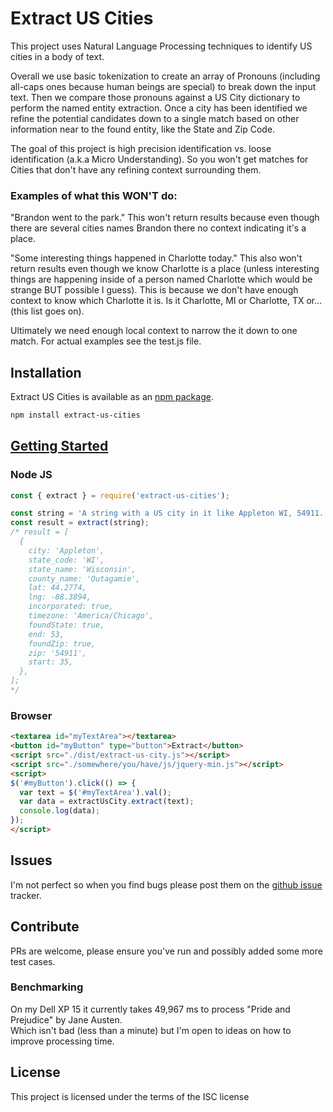 # Extract US Cities

This project uses Natural Language Processing techniques to identify US cities in a body of text.  

Overall we use basic tokenization to create an array of Pronouns (including all-caps ones because human beings are special) to break down the input text.  Then we compare those pronouns against a US City dictionary to perform the named entity extraction.  Once a city has been identified we refine the potential candidates down to a single match based on other information near to the found entity, like the State and Zip Code.   

The goal of this project is high precision identification vs. loose identification (a.k.a Micro Understanding).  So you won't get matches for Cities that don't have any refining context surrounding them.  

### Examples of what this WON'T do:
"Brandon went to the park." 
This won't return results because even though there are several cities names Brandon there no context indicating it's a place.

"Some interesting things happened in Charlotte today."
This also won't return results even though we know Charlotte is a place (unless interesting things are happening inside of a person named Charlotte which would be strange BUT possible I guess).  This is because we don't have enough context to know which Charlotte it is.  Is it Charlotte, MI or Charlotte, TX or... (this list goes on).

Ultimately we need enough local context to narrow the it down to one match.  For actual examples see the test.js file.

## Installation

Extract US Cities is available as an [npm package](https://www.npmjs.org/package/extract-us-cities).

```sh
npm install extract-us-cities
```

## [Getting Started](#get-started)
### Node JS
```javascript
const { extract } = require('extract-us-cities');

const string = 'A string with a US city in it like Appleton WI, 54911. I hope it finds it.';
const result = extract(string);
/* result = [
  {
    city: 'Appleton',
    state_code: 'WI',
    state_name: 'Wisconsin',
    county_name: 'Outagamie',
    lat: 44.2774,
    lng: -88.3894,
    incorporated: true,
    timezone: 'America/Chicago',
    foundState: true,
    end: 53,
    foundZip: true,
    zip: '54911',
    start: 35,
  },
];
*/
```

### Browser
```html
<textarea id="myTextArea"></textarea>
<button id="myButton" type="button">Extract</button>
<script src="./dist/extract-us-city.js"></script>
<script src="./somewhere/you/have/js/jquery-min.js"></script>
<script>
$('#myButton').click(() => {
  var text = $('#myTextArea').val();
  var data = extractUsCity.extract(text);
  console.log(data);
});
</script>
```

## Issues
I'm not perfect so when you find bugs please post them on the 
[github issue](https://github.com/Cleanshooter/extract-us-city/issues) tracker.

## Contribute
PRs are welcome, please ensure you've run and possibly added some more test cases.

### Benchmarking 
On my Dell XP 15 it currently takes 49,967 ms to process "Pride and Prejudice" by Jane Austen.  
Which isn't bad (less than a minute) but I'm open to ideas on how to improve processing time.

## License
This project is licensed under the terms of the ISC license
